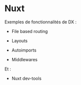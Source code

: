 # Nuxt

Exemples de fonctionnalités de DX : 

- File based routing

- Layouts

- Autoimports

- Middlewares

Et : 

- Nuxt dev-tools 
